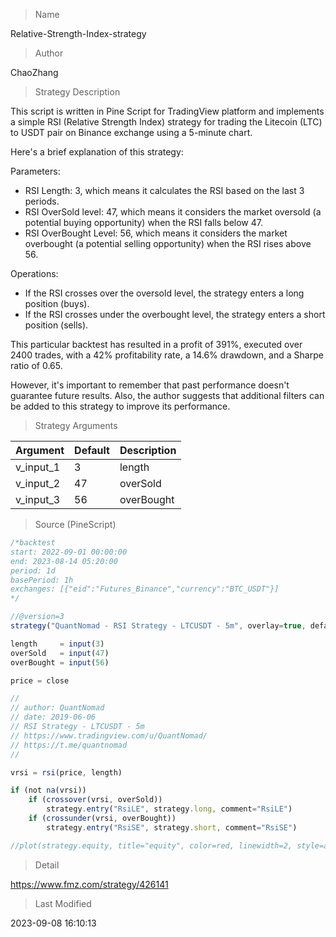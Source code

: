 
> Name

Relative-Strength-Index-strategy

> Author

ChaoZhang

> Strategy Description


This script is written in Pine Script for TradingView platform and implements a simple RSI (Relative Strength Index) strategy for trading the Litecoin (LTC) to USDT pair on Binance exchange using a 5-minute chart.

Here's a brief explanation of this strategy:

Parameters:
- RSI Length: 3, which means it calculates the RSI based on the last 3 periods.
- RSI OverSold level: 47, which means it considers the market oversold (a potential buying opportunity) when the RSI falls below 47.
- RSI OverBought Level: 56, which means it considers the market overbought (a potential selling opportunity) when the RSI rises above 56.

Operations:
- If the RSI crosses over the oversold level, the strategy enters a long position (buys).
- If the RSI crosses under the overbought level, the strategy enters a short position (sells).

This particular backtest has resulted in a profit of 391%, executed over 2400 trades, with a 42% profitability rate, a 14.6% drawdown, and a Sharpe ratio of 0.65.

However, it's important to remember that past performance doesn't guarantee future results. Also, the author suggests that additional filters can be added to this strategy to improve its performance.

> Strategy Arguments



|Argument|Default|Description|
|----|----|----|
|v_input_1|3|length|
|v_input_2|47|overSold|
|v_input_3|56|overBought|


> Source (PineScript)

``` javascript
/*backtest
start: 2022-09-01 00:00:00
end: 2023-08-14 05:20:00
period: 1d
basePeriod: 1h
exchanges: [{"eid":"Futures_Binance","currency":"BTC_USDT"}]
*/

//@version=3
strategy("QuantNomad - RSI Strategy - LTCUSDT - 5m", overlay=true, default_qty_type = strategy.percent_of_equity, default_qty_value = 100)

length     = input(3)
overSold   = input(47)
overBought = input(56)

price = close

// 
// author: QuantNomad
// date: 2019-06-06
// RSI Strategy - LTCUSDT - 5m
// https://www.tradingview.com/u/QuantNomad/
// https://t.me/quantnomad
//

vrsi = rsi(price, length)

if (not na(vrsi))
    if (crossover(vrsi, overSold))
        strategy.entry("RsiLE", strategy.long, comment="RsiLE")
    if (crossunder(vrsi, overBought))
        strategy.entry("RsiSE", strategy.short, comment="RsiSE")

//plot(strategy.equity, title="equity", color=red, linewidth=2, style=areabr)
```

> Detail

https://www.fmz.com/strategy/426141

> Last Modified

2023-09-08 16:10:13
